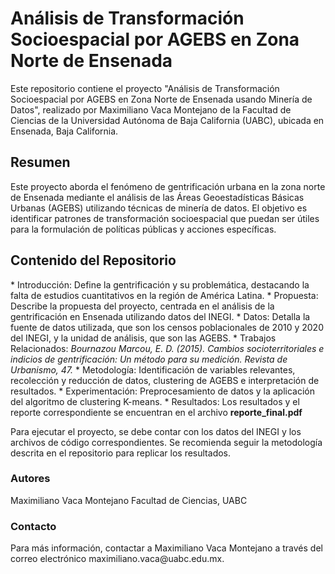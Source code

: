 <h1>Análisis de Transformación Socioespacial por AGEBS en Zona Norte de Ensenada</h1>
Este repositorio contiene el proyecto "Análisis de Transformación Socioespacial por AGEBS en Zona Norte de Ensenada usando Minería de Datos", realizado por Maximiliano Vaca Montejano de la Facultad de Ciencias de la Universidad Autónoma de Baja California (UABC), ubicada en Ensenada, Baja California.

<h2>Resumen</h2>
Este proyecto aborda el fenómeno de gentrificación urbana en la zona norte de Ensenada mediante el análisis de las Áreas Geoestadísticas Básicas Urbanas (AGEBS) utilizando técnicas de minería de datos. El objetivo es identificar patrones de transformación socioespacial que puedan ser útiles para la formulación de políticas públicas y acciones específicas.

<h2>Contenido del Repositorio</h2>
* Introducción: Define la gentrificación y su problemática, destacando la falta de estudios cuantitativos en la región de América Latina.
* Propuesta: Describe la propuesta del proyecto, centrada en el análisis de la gentrificación en Ensenada utilizando datos del INEGI.
* Datos: Detalla la fuente de datos utilizada, que son los censos poblacionales de 2010 y 2020 del INEGI, y la unidad de análisis, que son las AGEBS.
* Trabajos Relacionados: <i>Bournazou Marcou, E. D. (2015). Cambios socioterritoriales e indicios de gentrificación: Un método para su medición. Revista de Urbanismo, 47. </i>
* Metodología: Identificación de variables relevantes, recolección y reducción de datos, clustering de AGEBS e interpretación de resultados.
* Experimentación: Preprocesamiento de datos y la aplicación del algoritmo de clustering K-means.
* Resultados: Los resultados y el reporte correspondiente se encuentran en el archivo <b>reporte_final.pdf</b> 

Para ejecutar el proyecto, se debe contar con los datos del INEGI y los archivos de código correspondientes. Se recomienda seguir la metodología descrita en el repositorio para replicar los resultados.

<h3>Autores</h3>
Maximiliano Vaca Montejano
Facultad de Ciencias, UABC

<h3>Contacto</h3>
Para más información, contactar a Maximiliano Vaca Montejano a través del correo electrónico maximiliano.vaca@uabc.edu.mx.

